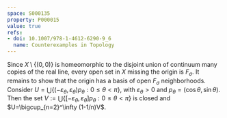```yaml
---
space: S000135
property: P000015
value: true
refs:
- doi: 10.1007/978-1-4612-6290-9_6
  name: Counterexamples in Topology
---
```


Since $X\setminus\{(0,0)\}$ is homeomorphic to the disjoint union of continuum many copies of the real line,
every open set in $X$ missing the origin is $F_\sigma$.
It remains to show that the origin has a basis of open $F_\sigma$ neighborhoods.
Consider $U=\bigcup\{(-\varepsilon_\theta,\varepsilon_\theta)p_\theta: 0\leq \theta< \pi\}$, with $\varepsilon_\theta>0$
and $p_\theta=(\cos\theta,\sin\theta)$. Then the set
$V:=\bigcup\{[-\varepsilon_\theta,\varepsilon_\theta]p_\theta: 0\leq \theta< \pi\}$ is closed
and $U=\bigcup_{n=2}^\infty (1-1/n)V$.

